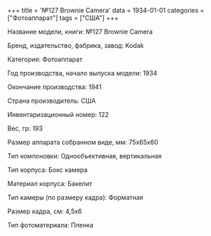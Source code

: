 +++
title = '№127 Brownie Camera'
data = 1934-01-01
categories = ["Фотоаппарат"]
tags = ["США"]
+++

Название модели, книги: №127 Brownie Camera

Бренд, издательство, фабрика, завод: Kodak

Категория: Фотоаппарат

Год производства, начало выпуска модели: 1934

Окончание производства: 1941

Страна производитель: США

Инвентаризационный номер: 122

Вес, гр: 193

Размер аппарата  собранном виде, мм: 75х65х60

Тип компоновки: Однообъективная, вертикальная

Тип корпуса: Бокс камера

Материал корпуса: Бакелит

Тип камеры (по размеру кадра): Форматная

Размер кадра, см: 4,5х6

Тип фотоматериала: Пленка

